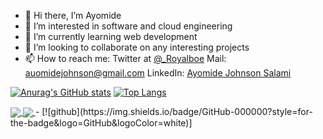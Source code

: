 - 👋 Hi there, I’m Ayomide
- 👀 I’m interested in software and cloud engineering
- 🌱 I’m currently learning web development 
- 💞️ I’m looking to collaborate on any interesting projects
- 📫 How to reach me: Twitter at [@_Royalboe](https://twitter.com/_Royalboe) Mail: <a href="mailto:auomidejohnson@gmail.com">auomidejohnson@gmail.com</a>
  LinkedIn: <a href="www.linkedin.com/in/ayomidejohnsonsalami">Ayomide Johnson Salami<a/>
  
[![Anurag's GitHub stats](https://github-readme-stats.vercel.app/api?username=Royalboe&count_private=true&show_icons=true&theme=dark)](https://github.com/anuraghazra/github-readme-stats) [![Top Langs](https://github-readme-stats.vercel.app/api/top-langs/?username=Royalboe&layout=compact)](https://github.com/anuraghazra/github-readme-stats)
  
  
<a href="https://github.com/anuraghazra/github-readme-stats">
  <img align="center" src="https://github-readme-stats.vercel.app/api/pin/?username=anuraghazra&repo=github-readme-stats" />
</a>
<a href="https://github.com/anuraghazra/convoychat">
  <img align="center" src="https://github-readme-stats.vercel.app/api/pin/?username=anuraghazra&repo=convoychat" />
</a>
- [![github](https://img.shields.io/badge/GitHub-000000?style=for-the-badge&logo=GitHub&logoColor=white)]
